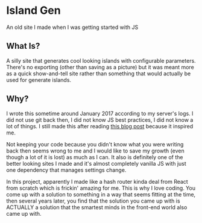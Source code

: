 # Island Gen
An old site I made when I was getting started with JS

## What Is?
A silly site that generates cool looking islands with configurable parameters. There's no exporting (other than saving as a picture) but it was meant more as a quick show-and-tell site rather than something that would actually be used for generate islands.

## Why?

I wrote this sometime around January 2017 according to my server's logs. I did not use git back then, I did not know JS best practices, I did not know a lot of things. I still made this after reading [this blog post][original-island-gen] because it inspired me.

Not keeping your code because you didn't know what you were writing back then seems wrong to me and I would like to save my growth (even though a lot of it is lost) as much as I can. It also is definitely one of the better looking sites I made and it's almost completely vanilla JS with just one dependency that manages settings change.

In this project, apparently I made like a hash router kinda deal from React from scratch which is frickin' amazing for me. This is why I love coding. You come up with a solution to something in a way that seems fitting at the time, then several years later, you find that the solution you came up with is ACTUALLY a solution that the smartest minds in the front-end world also came up with.

[original-island-gen]: http://exupero.org/hazard/post/islands/
